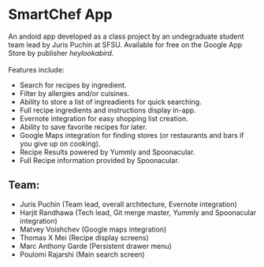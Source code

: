 # SmartChef App
An andoid app developed as a class project by an undegraduate student team lead by Juris Puchin at SFSU. Available for free on the Google App Store by publisher _heylookabird_. <br/> <br/>
Features include:
* Search for recipes by ingredient.
* Filter by allergies and/or cuisines.
* Ability to store a list of ingreadients for quick searching.
* Full recipe ingredients and instructions display in-app.
* Evernote integration for easy shopping list creation.
* Ability to save favorite recipes for later.
* Google Maps integration for finding stores (or restaurants and bars if you give up on cooking).
* Recipe Results powered by Yummly and Spoonacular.
* Full Recipe information provided by Spoonacular.

## Team:

* Juris Puchin (Team lead, overall architecture, Evernote integration)
* Harjit Randhawa (Tech lead, Git merge master, Yummly and Spoonacular integration)
* Matvey Voishchev (Google maps integration)
* Thomas X Mei (Recipe display screens)
* Marc Anthony Garde (Persistent drawer menu)
* Poulomi Rajarshi (Main search screen)
